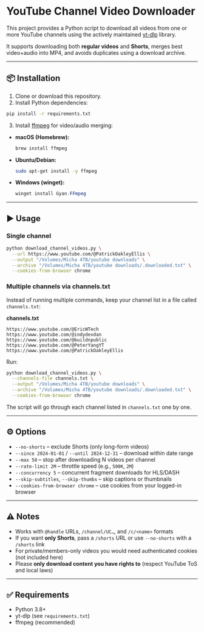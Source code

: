 # YouTube Channel Video Downloader

This project provides a Python script to download all videos from one or more YouTube channels using the actively maintained [yt-dlp](https://github.com/yt-dlp/yt-dlp) library.

It supports downloading both **regular videos** and **Shorts**, merges best video+audio into MP4, and avoids duplicates using a download archive.

---

## 📦 Installation

1. Clone or download this repository.
2. Install Python dependencies:

```bash
pip install -r requirements.txt
```

3. Install [ffmpeg](https://ffmpeg.org/) for video/audio merging:
- **macOS (Homebrew):**
  ```bash
  brew install ffmpeg
  ```
- **Ubuntu/Debian:**
  ```bash
  sudo apt-get install -y ffmpeg
  ```
- **Windows (winget):**
  ```powershell
  winget install Gyan.FFmpeg
  ```

---

## ▶️ Usage

### Single channel

```bash
python download_channel_videos.py \
  --url https://www.youtube.com/@PatrickOakleyEllis \
  --output "/Volumes/Micha 4TB/youtube downloads" \
  --archive "/Volumes/Micha 4TB/youtube downloads/.downloaded.txt" \
  --cookies-from-browser chrome
```

### Multiple channels via channels.txt

Instead of running multiple commands, keep your channel list in a file called `channels.txt`:

**channels.txt**
```
https://www.youtube.com/@EricWTech
https://www.youtube.com/@indydevdan
https://www.youtube.com/@buildnpublic
https://www.youtube.com/@PeterYangYT
https://www.youtube.com/@PatrickOakleyEllis
```

Run:
```bash
python download_channel_videos.py \
  --channels-file channels.txt \
  --output "/Volumes/Micha 4TB/youtube downloads" \
  --archive "/Volumes/Micha 4TB/youtube downloads/.downloaded.txt" \
  --cookies-from-browser chrome
```

The script will go through each channel listed in `channels.txt` one by one.

---

## ⚙️ Options

- `--no-shorts` – exclude Shorts (only long-form videos)  
- `--since 2024-01-01` / `--until 2024-12-31` – download within date range  
- `--max 50` – stop after downloading N videos per channel  
- `--rate-limit 2M` – throttle speed (e.g., `500K`, `2M`)  
- `--concurrency 5` – concurrent fragment downloads for HLS/DASH  
- `--skip-subtitles`, `--skip-thumbs` – skip captions or thumbnails  
- `--cookies-from-browser chrome` – use cookies from your logged-in browser  

---

## ⚠️ Notes

- Works with `@handle` URLs, `/channel/UC…`, and `/c/<name>` formats  
- If you want **only Shorts**, pass a `/shorts` URL or use `--no-shorts` with a `/shorts` link  
- For private/members-only videos you would need authenticated cookies (not included here)  
- Please **only download content you have rights to** (respect YouTube ToS and local laws)  

---

## ✅ Requirements

- Python 3.8+
- yt-dlp (see `requirements.txt`)
- ffmpeg (recommended)
